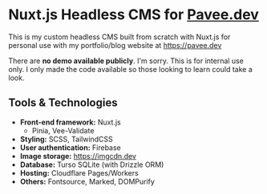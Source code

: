 # Nuxt.js Headless CMS for [Pavee.dev](https://pavee.dev)

This is my custom headless CMS built from scratch with Nuxt.js for personal use with my portfolio/blog website at https://pavee.dev

There are **no demo available publicly**. I'm sorry. This is for internal use only. I only made the code available so those looking to learn could take a look.

## Tools & Technologies

- **Front-end framework:** Nuxt.js
  - Pinia, Vee-Validate
- **Styling:** SCSS, TailwindCSS
- **User authentication:** Firebase
- **Image storage:** https://imgcdn.dev
- **Database:** Turso SQLite (with Drizzle ORM)
- **Hosting:** Cloudflare Pages/Workers
- **Others:** Fontsource, Marked, DOMPurify
